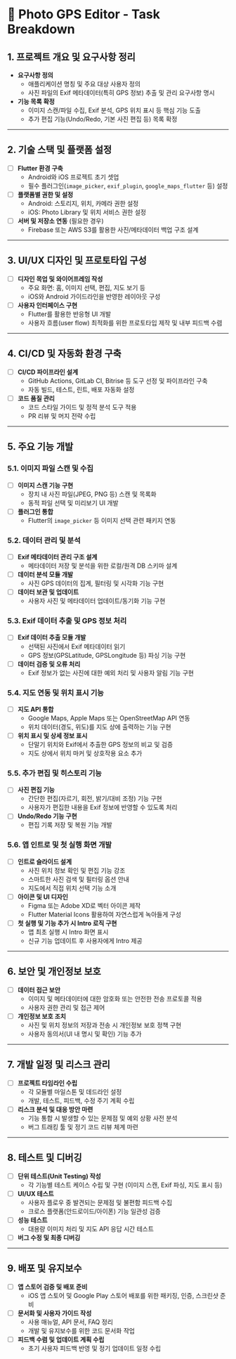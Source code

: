 # 📌 Photo GPS Editor - Task Breakdown

## 1. 프로젝트 개요 및 요구사항 정리
- **요구사항 정의**  
  - 애플리케이션 명칭 및 주요 대상 사용자 정의  
  - 사진 파일의 Exif 메타데이터(특히 GPS 정보) 추출 및 관리 요구사항 명시
- **기능 목록 확정**  
  - 이미지 스캔/파일 수집, Exif 분석, GPS 위치 표시 등 핵심 기능 도출  
  - 추가 편집 기능(Undo/Redo, 기본 사진 편집 등) 목록 확정  

---

## 2. 기술 스택 및 플랫폼 설정
- [ ] **Flutter 환경 구축**  
  - Android와 iOS 프로젝트 초기 셋업  
  - 필수 플러그인(`image_picker`, `exif_plugin`, `google_maps_flutter` 등) 설정  
- [ ] **플랫폼별 권한 및 설정**  
  - Android: 스토리지, 위치, 카메라 권한 설정  
  - iOS: Photo Library 및 위치 서비스 권한 설정  
- [ ] **서버 및 저장소 연동** (필요한 경우)  
  - Firebase 또는 AWS S3를 활용한 사진/메타데이터 백업 구조 설계  

---

## 3. UI/UX 디자인 및 프로토타입 구성
- [ ] **디자인 목업 및 와이어프레임 작성**  
  - 주요 화면: 홈, 이미지 선택, 편집, 지도 보기 등  
  - iOS와 Android 가이드라인을 반영한 레이아웃 구성  
- [ ] **사용자 인터페이스 구현**  
  - Flutter를 활용한 반응형 UI 개발  
  - 사용자 흐름(user flow) 최적화를 위한 프로토타입 제작 및 내부 피드백 수렴  

---

## 4. CI/CD 및 자동화 환경 구축
- [ ] **CI/CD 파이프라인 설계**  
  - GitHub Actions, GitLab CI, Bitrise 등 도구 선정 및 파이프라인 구축  
  - 자동 빌드, 테스트, 린트, 배포 자동화 설정  
- [ ] **코드 품질 관리**  
  - 코드 스타일 가이드 및 정적 분석 도구 적용  
  - PR 리뷰 및 머지 전략 수립  

---

## 5. 주요 기능 개발
### 5.1. 이미지 파일 스캔 및 수집
- [ ] **이미지 스캔 기능 구현**  
  - 장치 내 사진 파일(JPEG, PNG 등) 스캔 및 목록화  
  - 동적 파일 선택 및 미리보기 UI 개발
- [ ] **플러그인 통합**  
  - Flutter의 `image_picker` 등 이미지 선택 관련 패키지 연동  

### 5.2. 데이터 관리 및 분석
- [ ] **Exif 메타데이터 관리 구조 설계**  
  - 메타데이터 저장 및 분석을 위한 로컬/원격 DB 스키마 설계  
- [ ] **데이터 분석 모듈 개발**  
  - 사진 GPS 데이터의 집계, 필터링 및 시각화 기능 구현  
- [ ] **데이터 보관 및 업데이트**  
  - 사용자 사진 및 메타데이터 업데이트/동기화 기능 구현  

### 5.3. Exif 데이터 추출 및 GPS 정보 처리
- [ ] **Exif 데이터 추출 모듈 개발**  
  - 선택된 사진에서 Exif 메타데이터 읽기  
  - GPS 정보(GPSLatitude, GPSLongitude 등) 파싱 기능 구현
- [ ] **데이터 검증 및 오류 처리**  
  - Exif 정보가 없는 사진에 대한 예외 처리 및 사용자 알림 기능 구현  

### 5.4. 지도 연동 및 위치 표시 기능
- [ ] **지도 API 통합**  
  - Google Maps, Apple Maps 또는 OpenStreetMap API 연동  
  - 위치 데이터(경도, 위도)를 지도 상에 출력하는 기능 구현
- [ ] **위치 표시 및 상세 정보 표시**  
  - 단말기 위치와 Exif에서 추출한 GPS 정보의 비교 및 검증  
  - 지도 상에서 위치 마커 및 상호작용 요소 추가  

### 5.5. 추가 편집 및 히스토리 기능
- [ ] **사진 편집 기능**  
  - 간단한 편집(자르기, 회전, 밝기/대비 조정) 기능 구현  
  - 사용자가 편집한 내용을 Exif 정보에 반영할 수 있도록 처리
- [ ] **Undo/Redo 기능 구현**  
  - 편집 기록 저장 및 복원 기능 개발  

### 5.6. 앱 인트로 및 첫 실행 화면 개발
- [ ] **인트로 슬라이드 설계**  
  - 사진 위치 정보 확인 및 편집 기능 강조  
  - 스마트한 사진 검색 및 필터링 옵션 안내  
  - 지도에서 직접 위치 선택 기능 소개  
- [ ] **아이콘 및 UI 디자인**  
  - Figma 또는 Adobe XD로 벡터 아이콘 제작  
  - Flutter Material Icons 활용하여 자연스럽게 녹아들게 구성  
- [ ] **첫 실행 및 기능 추가 시 Intro 로직 구현**  
  - 앱 최초 실행 시 Intro 화면 표시  
  - 신규 기능 업데이트 후 사용자에게 Intro 제공  

---

## 6. 보안 및 개인정보 보호
- [ ] **데이터 접근 보안**  
  - 이미지 및 메타데이터에 대한 암호화 또는 안전한 전송 프로토콜 적용  
  - 사용자 권한 관리 및 접근 제어  
- [ ] **개인정보 보호 조치**  
  - 사진 및 위치 정보의 저장과 전송 시 개인정보 보호 정책 구현  
  - 사용자 동의서(UI 내 명시 및 확인) 기능 추가  

---

## 7. 개발 일정 및 리스크 관리
- [ ] **프로젝트 타임라인 수립**  
  - 각 모듈별 마일스톤 및 데드라인 설정  
  - 개발, 테스트, 피드백, 수정 주기 계획 수립  
- [ ] **리스크 분석 및 대응 방안 마련**  
  - 기능 통합 시 발생할 수 있는 문제점 및 예외 상황 사전 분석  
  - 버그 트래킹 툴 및 정기 코드 리뷰 체계 마련  

---

## 8. 테스트 및 디버깅
- [ ] **단위 테스트(Unit Testing) 작성**  
  - 각 기능별 테스트 케이스 수립 및 구현 (이미지 스캔, Exif 파싱, 지도 표시 등)  
- [ ] **UI/UX 테스트**  
  - 사용자 플로우 중 발견되는 문제점 및 불편함 피드백 수집  
  - 크로스 플랫폼(안드로이드/아이폰) 기능 일관성 검증  
- [ ] **성능 테스트**  
  - 대용량 이미지 처리 및 지도 API 응답 시간 테스트  
- [ ] **버그 수정 및 최종 디버깅**  

---

## 9. 배포 및 유지보수
- [ ] **앱 스토어 검증 및 배포 준비**  
  - iOS 앱 스토어 및 Google Play 스토어 배포를 위한 패키징, 인증, 스크린샷 준비  
- [ ] **문서화 및 사용자 가이드 작성**  
  - 사용 매뉴얼, API 문서, FAQ 정리  
  - 개발 및 유지보수를 위한 코드 문서화 작업  
- [ ] **피드백 수렴 및 업데이트 계획 수립**  
  - 초기 사용자 피드백 반영 및 정기 업데이트 일정 수립
